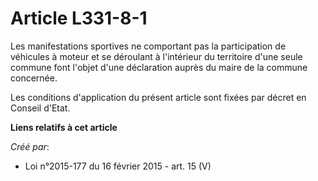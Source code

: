# Article L331-8-1

Les manifestations sportives ne comportant pas la participation de véhicules à moteur et se déroulant à l'intérieur du
territoire d'une seule commune font l'objet d'une déclaration auprès du maire de la commune concernée.

Les conditions d'application du présent article sont fixées par décret en Conseil d'Etat.

**Liens relatifs à cet article**

_Créé par_:

  - Loi n°2015-177 du 16 février 2015 - art. 15 (V)
